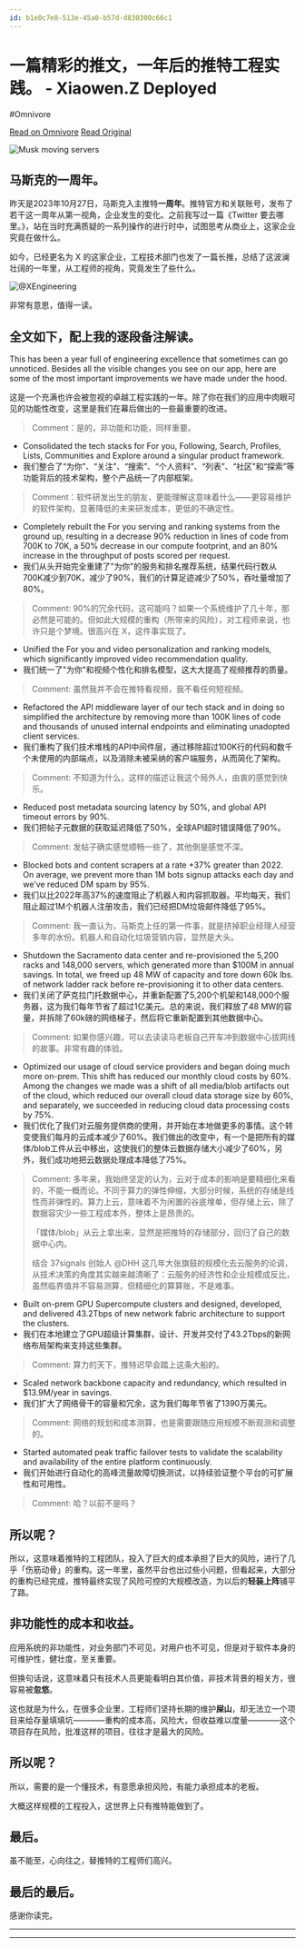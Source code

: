 ```yaml
---
id: b1e0c7e8-513e-45a0-b57d-d830300c66c1
---
```


# 一篇精彩的推文，一年后的推特工程实践。 - Xiaowen.Z Deployed
#Omnivore

[Read on Omnivore](https://omnivore.app/me/xiaowen-z-deployed-18b7e52df2d)
[Read Original](https://xiaowenz.com/blog/2023/10/twitter-engineering-after-a-year)

![Musk moving servers](https://proxy-prod.omnivore-image-cache.app/0x0,sxDGovCxlTn4YK3P7gSOLD8tIkhUKzYofd103YbvG5SM/https://vip2.loli.io/2023/10/28/UygXHTBsdnVo7bL.png)

## 马斯克的一周年。

昨天是2023年10月27日，马斯克入主推特**一周年**。推特官方和关联账号，发布了若干这一周年从第一视角，企业发生的变化。之前我写过一篇《Twitter 要去哪里。》，站在当时充满质疑的一系列操作的进行时中，试图思考从商业上，这家企业究竟在做什么。

如今，已经更名为 X 的这家企业，工程技术部门也发了一篇长推，总结了这波澜壮阔的一年里，从工程师的视角，究竟发生了些什么。

![@XEngineering](https://proxy-prod.omnivore-image-cache.app/0x0,sp4NI8_nkb9ll9aaVOLOlrJbZLyHjsKALVV7_amHv7IU/https://vip2.loli.io/2023/10/28/wKgP4DFmXn8Wxus.png)

非常有意思，值得一读。

## 全文如下，配上我的逐段备注解读。

This has been a year full of engineering excellence that sometimes can go unnoticed. Besides all the visible changes you see on our app, here are some of the most important improvements we have made under the hood.

这是一个充满也许会被忽视的卓越工程实践的一年。除了你在我们的应用中肉眼可见的功能性改变，这里是我们在幕后做出的一些最重要的改进。

> Comment：是的，非功能和功能，同样重要。

* Consolidated the tech stacks for For you, Following, Search, Profiles, Lists, Communities and Explore around a singular product framework.
* 我们整合了“为你”、“关注”、“搜索”、“个人资料”、“列表”、“社区”和“探索”等功能背后的技术架构，整个产品统一了内部框架。

> Comment：软件研发出生的朋友，更能理解这意味着什么——更容易维护的软件架构，显著降低的未来研发成本，更低的不确定性。

* Completely rebuilt the For you serving and ranking systems from the ground up, resulting in a decrease 90% reduction in lines of code from 700K to 70K, a 50% decrease in our compute footprint, and an 80% increase in the throughput of posts scored per request.
* 我们从头开始完全重建了"为你"的服务和排名推荐系统，结果代码行数从700K减少到70K，减少了90%，我们的计算足迹减少了50%，吞吐量增加了80%。

> Comment: 90%的冗余代码，这可能吗？如果一个系统维护了几十年，那必然是可能的。但如此大规模的重构（所带来的风险），对工程师来说，也许只是个梦境。很高兴在 X，这件事实现了。

* Unified the For you and video personalization and ranking models, which significantly improved video recommendation quality.
* 我们统一了"为你"和视频个性化和排名模型，这大大提高了视频推荐的质量。

> Comment: 虽然我并不会在推特看视频，我不看任何短视频。

* Refactored the API middleware layer of our tech stack and in doing so simplified the architecture by removing more than 100K lines of code and thousands of unused internal endpoints and eliminating unadopted client services.
* 我们重构了我们技术堆栈的API中间件层，通过移除超过100K行的代码和数千个未使用的内部端点，以及消除未被采纳的客户端服务，从而简化了架构。

> Comment: 不知道为什么，这样的描述让我这个局外人，由衷的感觉到快乐。

* Reduced post metadata sourcing latency by 50%, and global API timeout errors by 90%.
* 我们把帖子元数据的获取延迟降低了50%，全球API超时错误降低了90%。

> Comment: 发帖子确实感觉顺畅一些了，其他倒是感觉不深。

* Blocked bots and content scrapers at a rate +37% greater than 2022\. On average, we prevent more than 1M bots signup attacks each day and we’ve reduced DM spam by 95%.
* 我们以比2022年高37%的速度阻止了机器人和内容抓取器。平均每天，我们阻止超过1M个机器人注册攻击，我们已经把DM垃圾邮件降低了95%。

> Comment: 我一直认为，马斯克上任的第一件事，就是挤掉职业经理人经营多年的水份。机器人和自动化垃圾营销内容，显然是大头。

* Shutdown the Sacramento data center and re-provisioned the 5,200 racks and 148,000 servers, which generated more than $100M in annual savings. In total, we freed up 48 MW of capacity and tore down 60k lbs. of network ladder rack before re-provisioning it to other data centers.
* 我们关闭了萨克拉门托数据中心，并重新配置了5,200个机架和148,000个服务器，这为我们每年节省了超过1亿美元。总的来说，我们释放了48 MW的容量，并拆除了60k磅的网络梯子，然后将它重新配置到其他数据中心。

> Comment: 如果你感兴趣，可以去读读马老板自己开车冲到数据中心拔网线的故事。非常有趣的体验。

* Optimized our usage of cloud service providers and began doing much more on-prem. This shift has reduced our monthly cloud costs by 60%. Among the changes we made was a shift of all media/blob artifacts out of the cloud, which reduced our overall cloud data storage size by 60%, and separately, we succeeded in reducing cloud data processing costs by 75%.
* 我们优化了我们对云服务提供商的使用，并开始在本地做更多的事情。这个转变使我们每月的云成本减少了60%。我们做出的改变中，有一个是把所有的媒体/blob工件从云中移出，这使我们的整体云数据存储大小减少了60%，另外，我们成功地把云数据处理成本降低了75%。

> Comment: 多年来，我始终坚定的认为，云对于成本的影响是要精细化来看的，不能一概而论。不同于算力的弹性伸缩，大部分时候，系统的存储是线性而非弹性的。算力上云，意味着不为闲置的谷底埋单，但存储上云，除了数据容灾少一些工程成本外，整体上是昂贵的。
> 
> 「媒体/blob」从云上拿出来，显然是把推特的存储部分，回归了自己的数据中心内。
> 
> 结合 37signals 创始人 @DHH 这几年大张旗鼓的规模化去云服务的论调，从技术决策的角度其实越来越清晰了：云服务的经济性和企业规模成反比，虽然临界值并不容易测算，但精细化的算算账，不是难事。

* Built on-prem GPU Supercompute clusters and designed, developed, and delivered 43.2Tbps of new network fabric architecture to support the clusters.
* 我们在本地建立了GPU超级计算集群，设计、开发并交付了43.2Tbps的新网络布局架构来支持这些集群。

> Comment: 算力的天下，推特迟早会踏上这条大船的。

* Scaled network backbone capacity and redundancy, which resulted in $13.9M/year in savings.
* 我们扩大了网络骨干的容量和冗余，这为我们每年节省了1390万美元。

> Comment: 网络的规划和成本测算，也是需要跟随应用规模不断观测和调整的。

* Started automated peak traffic failover tests to validate the scalability and availability of the entire platform continuously.
* 我们开始进行自动化的高峰流量故障切换测试，以持续验证整个平台的可扩展性和可用性。

> Comment: 哈？以前不是吗？

## 所以呢？

所以，这意味着推特的工程团队，投入了巨大的成本承担了巨大的风险，进行了几乎「伤筋动骨」的重构。这一年里，虽然平台也出过些小问题，但看起来，大部分的重构已经完成，推特最终实现了风险可控的大规模改造，为以后的**轻装上阵**铺平了路。

## 非功能性的成本和收益。

应用系统的非功能性，对业务部门不可见，对用户也不可见，但是对于软件本身的可维护性，健壮度，至关重要。

但换句话说，这意味着只有技术人员更能看明白其价值，非技术背景的相关方，很容易被**忽悠**。

这也就是为什么，在很多企业里，工程师们坚持长期的维护**屎山**，却无法立一个项目来给存量填填坑————重构的成本高，风险大，但收益难以度量————这个项目存在风险，批准这样的项目，往往才是最大的风险。

## 所以呢？

所以，需要的是一个懂技术，有意愿承担风险，有能力承担成本的老板。

大概这样规模的工程投入，这世界上只有推特能做到了。

## 最后。

虽不能至，心向往之，替推特的工程师们高兴。

## 最后的最后。

感谢你读完。

---

---

